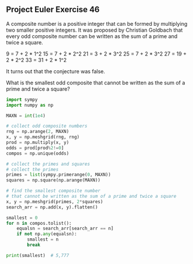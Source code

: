 ## Project Euler Exercise 46

A composite number is a positive integer that can be formed by multiplying
two smaller positive integers.
It was proposed by Christian Goldbach that every odd composite number
can be written as the sum of a prime and twice a square.

9 = 7 + 2 * 1^2
15 = 7 + 2 * 2^2
21 = 3 + 2 * 3^2
25 = 7 + 2 * 3^2
27 = 19 + 2 * 2^2
33 = 31 + 2 * 1^2

It turns out that the conjecture was false.

What is the smallest odd composite that cannot be written as
the sum of a prime and twice a square?

```python
import sympy
import numpy as np

MAXN = int(1e4)

# collect odd composite numbers
rng = np.arange(2, MAXN)
x, y = np.meshgrid(rng, rng)
prod = np.multiply(x, y)
odds = prod[prod%2!=0]
compos = np.unique(odds)

# collect the primes and squares
# collect the primes
primes = list(sympy.primerange(0, MAXN))
squares = np.square(np.arange(MAXN))

# find the smallest composite number
# that cannot be written as the sum of a prime and twice a square
x, y = np.meshgrid(primes, 2*squares)
search_arr = np.add(x, y).flatten()

smallest = 0
for n in compos.tolist():
    equalsn = search_arr[search_arr == n]
    if not np.any(equalsn):
        smallest = n
        break

print(smallest)  # 5,777
```
